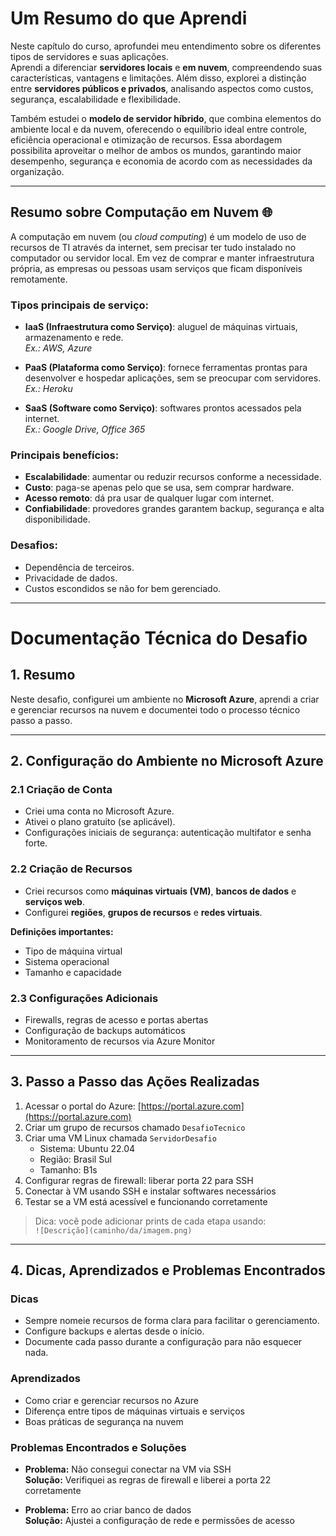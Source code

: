 # Um Resumo do que Aprendi

Neste capítulo do curso, aprofundei meu entendimento sobre os diferentes tipos de servidores e suas aplicações.  
Aprendi a diferenciar **servidores locais** e **em nuvem**, compreendendo suas características, vantagens e limitações. Além disso, explorei a distinção entre **servidores públicos e privados**, analisando aspectos como custos, segurança, escalabilidade e flexibilidade.

Também estudei o **modelo de servidor híbrido**, que combina elementos do ambiente local e da nuvem, oferecendo o equilíbrio ideal entre controle, eficiência operacional e otimização de recursos. Essa abordagem possibilita aproveitar o melhor de ambos os mundos, garantindo maior desempenho, segurança e economia de acordo com as necessidades da organização.

---

## Resumo sobre Computação em Nuvem 🌐

A computação em nuvem (ou *cloud computing*) é um modelo de uso de recursos de TI através da internet, sem precisar ter tudo instalado no computador ou servidor local. Em vez de comprar e manter infraestrutura própria, as empresas ou pessoas usam serviços que ficam disponíveis remotamente.

### Tipos principais de serviço:

- **IaaS (Infraestrutura como Serviço)**: aluguel de máquinas virtuais, armazenamento e rede.  
  *Ex.: AWS, Azure*  

- **PaaS (Plataforma como Serviço)**: fornece ferramentas prontas para desenvolver e hospedar aplicações, sem se preocupar com servidores.  
  *Ex.: Heroku*  

- **SaaS (Software como Serviço)**: softwares prontos acessados pela internet.  
  *Ex.: Google Drive, Office 365*  

### Principais benefícios:

- **Escalabilidade**: aumentar ou reduzir recursos conforme a necessidade.  
- **Custo**: paga-se apenas pelo que se usa, sem comprar hardware.  
- **Acesso remoto**: dá pra usar de qualquer lugar com internet.  
- **Confiabilidade**: provedores grandes garantem backup, segurança e alta disponibilidade.  

### Desafios:

- Dependência de terceiros.  
- Privacidade de dados.  
- Custos escondidos se não for bem gerenciado.

---

# Documentação Técnica do Desafio

## 1. Resumo

Neste desafio, configurei um ambiente no **Microsoft Azure**, aprendi a criar e gerenciar recursos na nuvem e documentei todo o processo técnico passo a passo.

---

## 2. Configuração do Ambiente no Microsoft Azure

### 2.1 Criação de Conta

- Criei uma conta no Microsoft Azure.  
- Ativei o plano gratuito (se aplicável).  
- Configurações iniciais de segurança: autenticação multifator e senha forte.

### 2.2 Criação de Recursos

- Criei recursos como **máquinas virtuais (VM)**, **bancos de dados** e **serviços web**.  
- Configurei **regiões**, **grupos de recursos** e **redes virtuais**.  

**Definições importantes:**  
- Tipo de máquina virtual  
- Sistema operacional  
- Tamanho e capacidade  

### 2.3 Configurações Adicionais

- Firewalls, regras de acesso e portas abertas  
- Configuração de backups automáticos  
- Monitoramento de recursos via Azure Monitor

---

## 3. Passo a Passo das Ações Realizadas

1. Acessar o portal do Azure: [https://portal.azure.com](https://portal.azure.com)  
2. Criar um grupo de recursos chamado `DesafioTecnico`  
3. Criar uma VM Linux chamada `ServidorDesafio`  
   - Sistema: Ubuntu 22.04  
   - Região: Brasil Sul  
   - Tamanho: B1s  
4. Configurar regras de firewall: liberar porta 22 para SSH  
5. Conectar à VM usando SSH e instalar softwares necessários  
6. Testar se a VM está acessível e funcionando corretamente  

> Dica: você pode adicionar prints de cada etapa usando:  
> `![Descrição](caminho/da/imagem.png)`

---

## 4. Dicas, Aprendizados e Problemas Encontrados

### Dicas
- Sempre nomeie recursos de forma clara para facilitar o gerenciamento.  
- Configure backups e alertas desde o início.  
- Documente cada passo durante a configuração para não esquecer nada.

### Aprendizados
- Como criar e gerenciar recursos no Azure  
- Diferença entre tipos de máquinas virtuais e serviços  
- Boas práticas de segurança na nuvem

### Problemas Encontrados e Soluções
- **Problema:** Não consegui conectar na VM via SSH  
  **Solução:** Verifiquei as regras de firewall e liberei a porta 22 corretamente

- **Problema:** Erro ao criar banco de dados  
  **Solução:** Ajustei a configuração de rede e permissões de acesso
